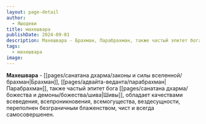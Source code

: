 ```yaml
---
layout: page-detail
author:
  - Яшодеви
title: махешвара
publishDate: 2024-09-01
description: Махешвара - Брахман, Парабрахман, также частый эпитет бога Шивы, обладает качествами всеведения, всепроникновения, всемогущества, вездесущности, переполнен безграничным блаженством, чист и всегда самосовершенен.
tags:
  - махешвара
image:
---
```

**Махешвара** - [[pages/санатана дхарма/законы и силы вселенной/брахман|Брахман]], [[pages/адвайта-веданта/парабрахман|Парабрахман]], также частый эпитет бога [[pages/санатана дхарма/божества и демоны/божества/шива|Шивы]], обладает качествами всеведения, всепроникновения, всемогущества, вездесущности, переполнен безграничным блаженством, чист и всегда самосовершенен.

